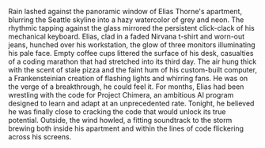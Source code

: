 Rain lashed against the panoramic window of Elias Thorne's apartment, blurring the Seattle skyline into a hazy watercolor of grey and neon.  The rhythmic tapping against the glass mirrored the persistent click-clack of his mechanical keyboard.  Elias, clad in a faded Nirvana t-shirt and worn-out jeans, hunched over his workstation, the glow of three monitors illuminating his pale face.  Empty coffee cups littered the surface of his desk, casualties of a coding marathon that had stretched into its third day.  The air hung thick with the scent of stale pizza and the faint hum of his custom-built computer, a Frankensteinian creation of flashing lights and whirring fans.  He was on the verge of a breakthrough, he could feel it.  For months, Elias had been wrestling with the code for Project Chimera, an ambitious AI program designed to learn and adapt at an unprecedented rate.  Tonight, he believed he was finally close to cracking the code that would unlock its true potential.  Outside, the wind howled, a fitting soundtrack to the storm brewing both inside his apartment and within the lines of code flickering across his screens.
